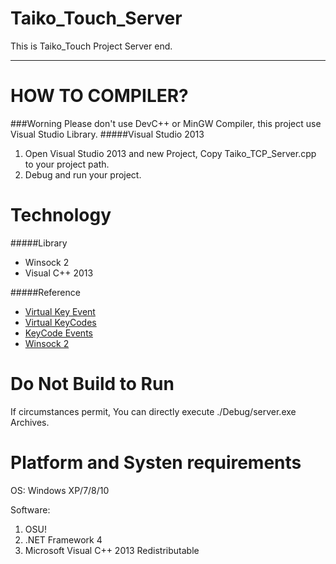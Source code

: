 Taiko_Touch_Server
==================
This is Taiko_Touch Project Server end.

----
HOW TO COMPILER?
====
###Worning
Please don't use DevC++ or MinGW Compiler, this project use Visual Studio Library.
#####Visual Studio 2013
1. Open Visual Studio 2013 and new Project, Copy Taiko_TCP_Server.cpp to your project path.
2. Debug and run your project.

Technology
====
#####Library
* Winsock 2
* Visual C++ 2013

#####Reference
 * [Virtual Key Event](https://batchloaf.wordpress.com/2012/04/17/simulating-a-keystroke-in-win32-c-or-c-using-sendinput/)
 * [Virtual KeyCodes](http://msdn.microsoft.com/en-us/library/windows/desktop/dd375731.aspx)
 * [KeyCode Events](http://msdn.microsoft.com/zh-tw/library/ms171548.aspx)
 * [Winsock 2](http://msdn.microsoft.com/library/windows/desktop/ms738545.aspx)

Do Not Build to Run
====
If circumstances permit, You can directly execute ./Debug/server.exe Archives.

Platform and Systen requirements
====
OS: Windows XP/7/8/10

Software: 
1. OSU!
2. .NET Framework 4
3. Microsoft Visual C++ 2013 Redistributable

